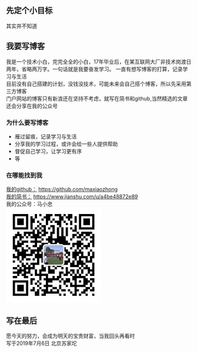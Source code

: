 ## 先定个小目标
其实并不知道
## 我要写博客
我是一个技术小白，完完全全的小白，17年毕业后，在某互联网大厂非技术岗渡日两年，省略两万字。一句话就是我要奋发学习。
一直有想写博客的打算，记录学习与生活  
目前没有自己搭建的计划，没钱没技术，可能未来会自己搭个博客，所以先采用第三方博客  
门户网站的博客只有新浪还在坚持不考虑，就写在简书和github,当然精选的文章还会分享在我的公众号 
### 为什么要写博客  
- 雁过留痕，记录学习与生活  
- 分享我的学习过程，或许会给一些人提供帮助
- 督促自己学习，让学习更有序 
- 等  
### 在哪能找到我 
[我的github：](https://github.com/maxiaozhong) https://github.com/maxiaozhong  
[我的简书：](https://www.jianshu.com/u/a4be48872e89) https://www.jianshu.com/u/a4be48872e89  
我的公众号：马小忠  
![我的公众号](https://github.com/maxiaozhong/xieyixie/raw/master/image/tututu/mxzdgzh.jpg)
## 写在最后  
愿今天的努力，会成为明天的宝贵财富，当我回头再看时  
写于2019年7月6日 北京苏家坨
